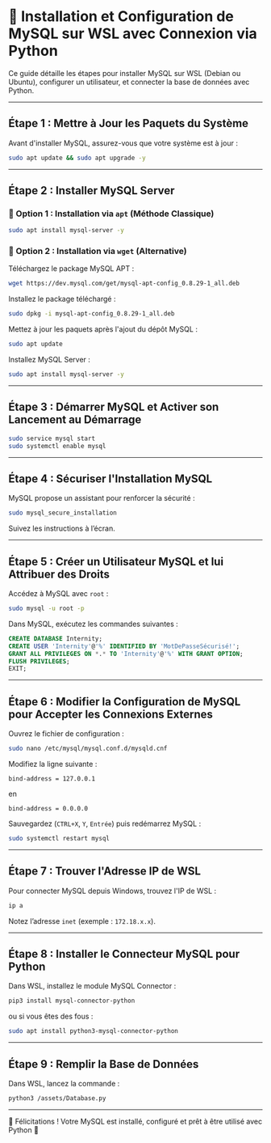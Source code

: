# 📌 Installation et Configuration de MySQL sur WSL avec Connexion via Python

Ce guide détaille les étapes pour installer MySQL sur WSL (Debian ou Ubuntu),
configurer un utilisateur, et connecter la base de données avec Python.

---

## Étape 1 : Mettre à Jour les Paquets du Système
Avant d'installer MySQL, assurez-vous que votre système est à jour :
```bash
sudo apt update && sudo apt upgrade -y
```

---

## Étape 2 : Installer MySQL Server
### 🔹 Option 1 : Installation via `apt` (Méthode Classique)
```bash
sudo apt install mysql-server -y
```

### 🔹 Option 2 : Installation via `wget` (Alternative)
Téléchargez le package MySQL APT :
```bash
wget https://dev.mysql.com/get/mysql-apt-config_0.8.29-1_all.deb
```
Installez le package téléchargé :
```bash
sudo dpkg -i mysql-apt-config_0.8.29-1_all.deb
```
Mettez à jour les paquets après l'ajout du dépôt MySQL :
```bash
sudo apt update
```
Installez MySQL Server :
```bash
sudo apt install mysql-server -y
```

---

## Étape 3 : Démarrer MySQL et Activer son Lancement au Démarrage
```bash
sudo service mysql start
sudo systemctl enable mysql
```

---

## Étape 4 : Sécuriser l'Installation MySQL
MySQL propose un assistant pour renforcer la sécurité :
```bash
sudo mysql_secure_installation
```
Suivez les instructions à l’écran.

---

## Étape 5 : Créer un Utilisateur MySQL et lui Attribuer des Droits
Accédez à MySQL avec `root` :
```bash
sudo mysql -u root -p
```
Dans MySQL, exécutez les commandes suivantes :
```sql
CREATE DATABASE Internity;
CREATE USER 'Internity'@'%' IDENTIFIED BY 'MotDePasseSécurisé!';
GRANT ALL PRIVILEGES ON *.* TO 'Internity'@'%' WITH GRANT OPTION;
FLUSH PRIVILEGES;
EXIT;
```

---

## Étape 6 : Modifier la Configuration de MySQL pour Accepter les Connexions Externes
Ouvrez le fichier de configuration :
```bash
sudo nano /etc/mysql/mysql.conf.d/mysqld.cnf
```
Modifiez la ligne suivante :
```
bind-address = 127.0.0.1
```
en
```
bind-address = 0.0.0.0
```
Sauvegardez (`CTRL+X`, `Y`, `Entrée`) puis redémarrez MySQL :
```bash
sudo systemctl restart mysql
```

---

## Étape 7 : Trouver l'Adresse IP de WSL
Pour connecter MySQL depuis Windows, trouvez l'IP de WSL :
```bash
ip a
```
Notez l’adresse `inet` (exemple : `172.18.x.x`).

---

## Étape 8 : Installer le Connecteur MySQL pour Python
Dans WSL, installez le module MySQL Connector :
```bash
pip3 install mysql-connector-python
```
ou si vous êtes des fous :
```bash
sudo apt install python3-mysql-connector-python
```

---

## Étape 9 : Remplir la Base de Données
Dans WSL, lancez la commande :
```bash
python3 /assets/Database.py
```

---
🎉 Félicitations ! Votre MySQL est installé, configuré et prêt à être utilisé avec Python 🚀
